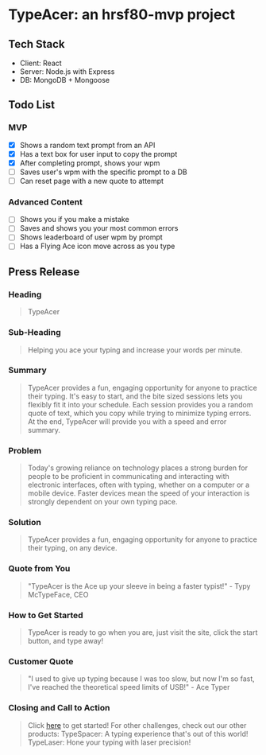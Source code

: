 # TypeAcer: an hrsf80-mvp project 

## Tech Stack ##
- Client: React
- Server: Node.js with Express
- DB: MongoDB + Mongoose

## Todo List ##
### MVP ###
- [x] Shows a random text prompt from an API
- [x] Has a text box for user input to copy the prompt
- [x] After completing prompt, shows your wpm
- [ ] Saves user's wpm with the specific prompt to a DB
- [ ] Can reset page with a new quote to attempt

### Advanced Content ###
- [ ] Shows you if you make a mistake
- [ ] Saves and shows you your most common errors
- [ ] Shows leaderboard of user wpm by prompt
- [ ] Has a Flying Ace icon move across as you type

## Press Release

### Heading ###
  > TypeAcer

### Sub-Heading ###
  > Helping you ace your typing and increase your words per minute.

### Summary ###
  > TypeAcer provides a fun, engaging opportunity for anyone to practice their typing. It's easy to start, and the bite sized sessions lets you flexibly fit it into your schedule. Each session provides you a random quote of text, which you copy while trying to minimize typing errors. At the end, TypeAcer will provide you with a speed and error summary.

### Problem ###
  >  Today's growing reliance on technology places a strong burden for people to be proficient in communicating and interacting with electronic interfaces, often with typing, whether on a computer or a mobile device. Faster devices mean the speed of your interaction is strongly dependent on your own typing pace.

### Solution ###
  > TypeAcer provides a fun, engaging opportunity for anyone to practice their typing, on any device. 

### Quote from You ###
  > "TypeAcer is the Ace up your sleeve in being a faster typist!" - Typy McTypeFace, CEO

### How to Get Started ###
  > TypeAcer is ready to go when you are, just visit the site, click the start button, and type away!

### Customer Quote ###
  > "I used to give up typing because I was too slow, but now I'm so fast, I've reached the theoretical speed limits of USB!" - Ace Typer

### Closing and Call to Action ###
  > Click [here](127.0.0.1/typeacer) to get started! For other challenges, check out our other products: 
  > TypeSpacer: A typing experience that's out of this world!
  > TypeLaser: Hone your typing with laser precision!
